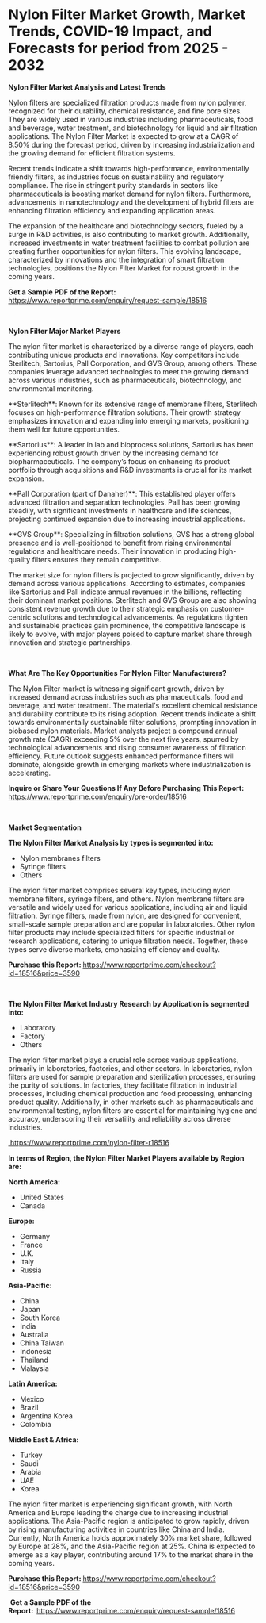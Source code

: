 <p><h1>Nylon Filter Market Growth, Market Trends, COVID-19 Impact, and Forecasts for period from 2025 - 2032</h1></p><p><strong>Nylon Filter Market Analysis and Latest Trends</strong></p>
<p><p>Nylon filters are specialized filtration products made from nylon polymer, recognized for their durability, chemical resistance, and fine pore sizes. They are widely used in various industries including pharmaceuticals, food and beverage, water treatment, and biotechnology for liquid and air filtration applications. The Nylon Filter Market is expected to grow at a CAGR of 8.50% during the forecast period, driven by increasing industrialization and the growing demand for efficient filtration systems.</p><p>Recent trends indicate a shift towards high-performance, environmentally friendly filters, as industries focus on sustainability and regulatory compliance. The rise in stringent purity standards in sectors like pharmaceuticals is boosting market demand for nylon filters. Furthermore, advancements in nanotechnology and the development of hybrid filters are enhancing filtration efficiency and expanding application areas. </p><p>The expansion of the healthcare and biotechnology sectors, fueled by a surge in R&D activities, is also contributing to market growth. Additionally, increased investments in water treatment facilities to combat pollution are creating further opportunities for nylon filters. This evolving landscape, characterized by innovations and the integration of smart filtration technologies, positions the Nylon Filter Market for robust growth in the coming years.</p></p>
<p><strong>Get a Sample PDF of the Report:&nbsp;</strong> <a href="https://www.reportprime.com/enquiry/request-sample/18516?utm_campaign=4436&utm_medium=2&utm_source=Github&utm_content=ia&utm_term=18052025&utm_id=nylon-filter">https://www.reportprime.com/enquiry/request-sample/18516</a></p>
<p>&nbsp;</p>
<p><strong>Nylon Filter Major Market Players</strong></p>
<p><p>The nylon filter market is characterized by a diverse range of players, each contributing unique products and innovations. Key competitors include Sterlitech, Sartorius, Pall Corporation, and GVS Group, among others. These companies leverage advanced technologies to meet the growing demand across various industries, such as pharmaceuticals, biotechnology, and environmental monitoring.</p><p>**Sterlitech**: Known for its extensive range of membrane filters, Sterlitech focuses on high-performance filtration solutions. Their growth strategy emphasizes innovation and expanding into emerging markets, positioning them well for future opportunities.</p><p>**Sartorius**: A leader in lab and bioprocess solutions, Sartorius has been experiencing robust growth driven by the increasing demand for biopharmaceuticals. The company’s focus on enhancing its product portfolio through acquisitions and R&D investments is crucial for its market expansion.</p><p>**Pall Corporation (part of Danaher)**: This established player offers advanced filtration and separation technologies. Pall has been growing steadily, with significant investments in healthcare and life sciences, projecting continued expansion due to increasing industrial applications.</p><p>**GVS Group**: Specializing in filtration solutions, GVS has a strong global presence and is well-positioned to benefit from rising environmental regulations and healthcare needs. Their innovation in producing high-quality filters ensures they remain competitive.</p><p>The market size for nylon filters is projected to grow significantly, driven by demand across various applications. According to estimates, companies like Sartorius and Pall indicate annual revenues in the billions, reflecting their dominant market positions. Sterlitech and GVS Group are also showing consistent revenue growth due to their strategic emphasis on customer-centric solutions and technological advancements. As regulations tighten and sustainable practices gain prominence, the competitive landscape is likely to evolve, with major players poised to capture market share through innovation and strategic partnerships.</p></p>
<p>&nbsp;</p>
<p><strong>What Are The Key Opportunities For Nylon Filter Manufacturers?</strong></p>
<p><p>The Nylon Filter market is witnessing significant growth, driven by increased demand across industries such as pharmaceuticals, food and beverage, and water treatment. The material's excellent chemical resistance and durability contribute to its rising adoption. Recent trends indicate a shift towards environmentally sustainable filter solutions, prompting innovation in biobased nylon materials. Market analysts project a compound annual growth rate (CAGR) exceeding 5% over the next five years, spurred by technological advancements and rising consumer awareness of filtration efficiency. Future outlook suggests enhanced performance filters will dominate, alongside growth in emerging markets where industrialization is accelerating.</p></p>
<p><strong>Inquire or Share Your Questions If Any Before Purchasing This Report:</strong> <a href="https://www.reportprime.com/enquiry/pre-order/18516?utm_campaign=4436&utm_medium=2&utm_source=Github&utm_content=ia&utm_term=18052025&utm_id=nylon-filter">https://www.reportprime.com/enquiry/pre-order/18516</a></p>
<p>&nbsp;</p>
<p><strong>Market Segmentation</strong></p>
<p><strong>The Nylon Filter Market Analysis by types is segmented into:</strong></p>
<p><ul><li>Nylon membranes filters</li><li>Syringe filters</li><li>Others</li></ul></p>
<p><p>The nylon filter market comprises several key types, including nylon membrane filters, syringe filters, and others. Nylon membrane filters are versatile and widely used for various applications, including air and liquid filtration. Syringe filters, made from nylon, are designed for convenient, small-scale sample preparation and are popular in laboratories. Other nylon filter products may include specialized filters for specific industrial or research applications, catering to unique filtration needs. Together, these types serve diverse markets, emphasizing efficiency and quality.</p></p>
<p><strong>Purchase this Report:&nbsp;</strong><a href="https://www.reportprime.com/checkout?id=18516&price=3590&utm_campaign=4436&utm_medium=2&utm_source=Github&utm_content=ia&utm_term=18052025&utm_id=nylon-filter">https://www.reportprime.com/checkout?id=18516&price=3590</a></p>
<p>&nbsp;</p>
<p><strong>The Nylon Filter Market Industry Research by Application is segmented into:</strong></p>
<p><ul><li>Laboratory</li><li>Factory</li><li>Others</li></ul></p>
<p><p>The nylon filter market plays a crucial role across various applications, primarily in laboratories, factories, and other sectors. In laboratories, nylon filters are used for sample preparation and sterilization processes, ensuring the purity of solutions. In factories, they facilitate filtration in industrial processes, including chemical production and food processing, enhancing product quality. Additionally, in other markets such as pharmaceuticals and environmental testing, nylon filters are essential for maintaining hygiene and accuracy, underscoring their versatility and reliability across diverse industries.</p></p>
<p><a href="https://www.reportprime.com/nylon-filter-r18516?utm_campaign=4436&utm_medium=2&utm_source=Github&utm_content=ia&utm_term=18052025&utm_id=nylon-filter">&nbsp;https://www.reportprime.com/nylon-filter-r18516</a></p>
<p><strong>In terms of Region, the Nylon Filter Market Players available by Region are:</strong></p>
<p>
    <p> <strong> North America: </strong>
        <ul>
            <li>United States</li>
            <li>Canada</li>
        </ul>
        </p> 
    <p> <strong> Europe: </strong>
        <ul>
            <li>Germany</li>
            <li>France</li>
            <li>U.K.</li>
            <li>Italy</li>
            <li>Russia</li>
        </ul>
        </p> 
    <p> <strong> Asia-Pacific: </strong>
        <ul>
            <li>China</li>
            <li>Japan</li>
            <li>South Korea</li>
            <li>India</li>
            <li>Australia</li>
            <li>China Taiwan</li>
            <li>Indonesia</li>
            <li>Thailand</li>
            <li>Malaysia</li>
        </ul>
        </p> 
    <p> <strong> Latin America: </strong>
        <ul>
            <li>Mexico</li>
            <li>Brazil</li>
            <li>Argentina Korea</li>
            <li>Colombia</li>
        </ul>
        </p> 
    <p> <strong> Middle East & Africa: </strong>
        <ul>
            <li>Turkey</li>
            <li>Saudi</li>
            <li>Arabia</li>
            <li>UAE</li>
            <li>Korea</li>
        </ul>
    </p>
    </p>
<p><p>The nylon filter market is experiencing significant growth, with North America and Europe leading the charge due to increasing industrial applications. The Asia-Pacific region is anticipated to grow rapidly, driven by rising manufacturing activities in countries like China and India. Currently, North America holds approximately 30% market share, followed by Europe at 28%, and the Asia-Pacific region at 25%. China is expected to emerge as a key player, contributing around 17% to the market share in the coming years.</p></p>
<p><strong>Purchase this Report: </strong><a href="https://www.reportprime.com/checkout?id=18516&price=3590&utm_campaign=4436&utm_medium=2&utm_source=Github&utm_content=ia&utm_term=18052025&utm_id=nylon-filter">https://www.reportprime.com/checkout?id=18516&price=3590</a></p>
<p>&nbsp;<strong>Get a Sample PDF of the Report:&nbsp;&nbsp;</strong><a href="https://www.reportprime.com/enquiry/request-sample/18516?utm_campaign=4436&utm_medium=2&utm_source=Github&utm_content=ia&utm_term=18052025&utm_id=nylon-filter">https://www.reportprime.com/enquiry/request-sample/18516</a></p>
<p><strong></strong></p>
<p><p></p><p></p><p></p></p>